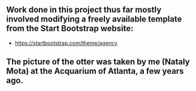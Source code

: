 ## Work done in this project thus far mostly involved modifying a freely available template from the Start Bootstrap website:

- https://startbootstrap.com/theme/agency

## The picture of the otter was taken by me (Nataly Mota) at the Acquarium of Atlanta, a few years ago.
